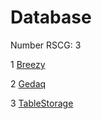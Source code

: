 <h1>Database</h1>

Number RSCG: 3

   1 [Breezy](/docs/Breezy)

   2 [Gedaq](/docs/Gedaq)

   3 [TableStorage](/docs/TableStorage)
    